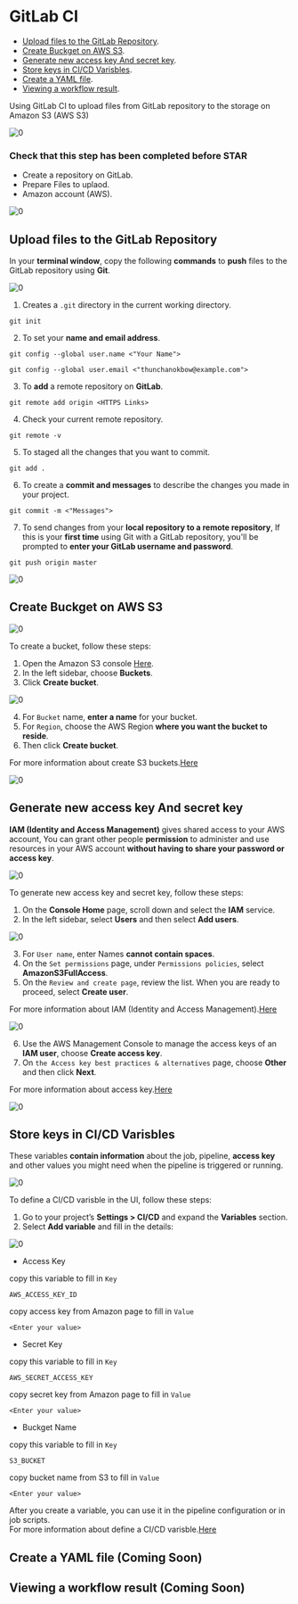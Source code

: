 # GitLab CI
- [Upload files to the GitLab Repository](sections/02-gitlab-ci.md#).<br>
- [Create Buckget on AWS S3](sections/02-gitlab-ci.md#Create-Buckget-on-AWS-S3).<br> 
- [Generate new access key And secret key](sections/02-gitlab-ci.md#Generate-new-access-key-And-secret-key).<br> 
- [Store keys in CI/CD Varisbles](sections/02-gitlab-ci.md#Store-keys-in-CI/CD-Varisbles).<br> 
- [Create a YAML file](sections/02-gitlab-ci.md#Create-a-YAML-file).<br> 
- [Viewing a workflow result](sections/02-gitlab-ci.md#Viewing-a-workflow-result).<br>

Using GitLab CI to upload files from GitLab repository to the storage on Amazon S3 (AWS S3)

![0](/images/12.png)

### Check that this step has been completed before STAR
- Create a repository on GitLab.
- Prepare Files to uplaod.
- Amazon account (AWS).


![0](/images/10.png)

## Upload files to the GitLab Repository  

In your **terminal window**, copy the following **commands** to **push** files to the GitLab repository using **Git**.<br>

![0](/images/11.png)

1. Creates a `.git` directory in the current working directory. 
```
git init
```
2. To set your **name and email address**.
```
git config --global user.name <"Your Name">
```
```
git config --global user.email <"thunchanokbow@example.com">
```
3. To **add** a remote repository on **GitLab**.
```
git remote add origin <HTTPS Links>
```
4. Check your current remote repository.
```
git remote -v
```
5. To staged all the changes that you want to commit.
```
git add .
```
6. To create a **commit and messages** to describe the changes you made in your project.
```
git commit -m <"Messages">
```
7. To send changes from your **local repository to a remote repository**, If this is your **first time** using Git with a GitLab repository, you'll be prompted to **enter your GitLab username and password**.  
```
git push origin master
```
![0](/images/13.png)

## Create Buckget on AWS S3 

![0](/images/14.png)

To create a bucket, follow these steps:
1. Open the Amazon S3 console [Here](https://console.aws.amazon.com/s3/).
2. In the left sidebar, choose **Buckets**.
3. Click **Create bucket**.

![0](/images/15.png)

4. For `Bucket` name, **enter a name** for your bucket.
5. For `Region`, choose the AWS Region **where you want the bucket to reside**.
6. Then click **Create bucket**.

For more information about create S3 buckets.[Here](https://docs.aws.amazon.com/AmazonS3/latest/userguide/creating-bucket.html)   

![0](/images/16.png)

## Generate new access key And secret key 
**IAM (Identity and Access Management)** gives shared access to your AWS account, You can grant other people **permission** to administer and use resources in your AWS account **without having to share your password or access key**.

![0](/images/17.png)

To generate new access key and secret key, follow these steps:
1. On the **Console Home** page, scroll down and select the **IAM** service.
2. In the left sidebar, select **Users** and then select **Add users**.

![0](/images/18.png)

3. For `User name`, enter Names **cannot contain spaces**.
4. On the `Set permissions` page, under `Permissions policies`, select **AmazonS3FullAccess**.
5. On the `Review and create page`, review the list. When you are ready to proceed, select **Create user**.

For more information about IAM (Identity and Access Management).[Here](https://docs.aws.amazon.com/IAM/latest/UserGuide/getting-started.html)

![0](/images/19.png)

6. Use the AWS Management Console to manage the access keys of an **IAM user**, choose **Create access key**.
7. On `the Access key best practices & alternatives` page, choose **Other** and then click **Next**.

For more information about access key.[Here](https://docs.aws.amazon.com/IAM/latest/UserGuide/id_credentials_access-keys.html)

![0](/images/20.png)

## Store keys in CI/CD Varisbles 
These variables **contain information** about the job, pipeline, **access key** and other values you might need when the pipeline is triggered or running.<br>

![0](/images/21.png)

To define a CI/CD varisble in the UI, follow these steps:
1. Go to your project’s **Settings > CI/CD** and expand the **Variables** section.
2. Select **Add variable** and fill in the details:

![0](/images/22.png)

- Access Key <br>

copy this variable to fill in `Key`
```
AWS_ACCESS_KEY_ID
```
copy access key from Amazon page to fill in `Value`<br>
```
<Enter your value> 
```
- Secret Key <br>

copy this variable to fill in `Key`
```
AWS_SECRET_ACCESS_KEY
```
copy secret key from Amazon page to fill in `Value`<br>
```
<Enter your value> 
```
- Buckget Name <br>

copy this variable to fill in `Key`
```
S3_BUCKET
```
copy bucket name from S3 to fill in `Value`<br>
```
<Enter your value> 
```

After you create a variable, you can use it in the pipeline configuration or in job scripts.<br>
For more information about define a CI/CD varisble.[Here](https://docs.gitlab.com/ee/ci/variables/)

## Create a YAML file (Coming Soon)
## Viewing a workflow result (Coming Soon)
